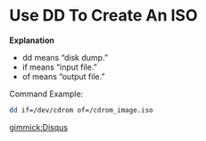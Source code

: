 # Use DD To Create An ISO

**Explanation**

 * dd means “disk dump.”
 * if means “input file.”
 * of means “output file.”

Command Example:
```bash 
dd if=/dev/cdrom of=/cdrom_image.iso
```

[gimmick:Disqus](techtacoorg)
